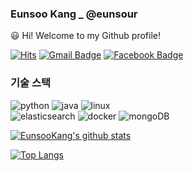 ### Eunsoo Kang _ @eunsour

😃 Hi!  Welcome to my Github profile!


[![Hits](https://hits.seeyoufarm.com/api/count/incr/badge.svg?url=https%3A%2F%2Fgithub.com%2Feunsour)](https://github.com/eunsour)
[![Gmail Badge](https://img.shields.io/badge/-Gmail-d14836?style=flat-square&logo=Gmail&logoColor=white&link=mailto:woo569628@gmail.com)](mailto:woo569628@gmail.com)
[![Facebook Badge](https://img.shields.io/badge/-Facebook-1877f2?style=flat-square&logo=facebook&logoColor=white&link=https://www.facebook.com/95kes/)](https://www.facebook.com/95kes/)

<h3>기술 스택</h3>

<p>
  <img alt="python" src="https://img.shields.io/badge/-Python-5881D8?style=flat-square&logo=python&logoColor=white" />
  <img alt="java" src="https://img.shields.io/badge/-Java-FF7A59?style=flat-square&logo=java&logoColor=white" />
  <img alt="linux" src="https://img.shields.io/badge/linux-FCC624?style=flat-square&logo=linux&logoColor=black"> 
  <br>
  <img alt="elasticsearch" src="https://img.shields.io/badge/-ElasticSearch-005571?style=flat-square&logo=elasticsearch&logoColor=white" />
  <img alt="docker" src="https://img.shields.io/badge/-Docker-2496ED?style=flat-square&logo=docker&logoColor=white" />
  <img alt="mongoDB" src="https://img.shields.io/badge/mongoDB-47A248?stylee=flat-square&logo=MongoDB&logoColor=white">
</p>

[![EunsooKang's github stats](https://github-readme-stats.vercel.app/api?username=eunsour&show_icons=true&hide_border=true)](https://github.com/eunsour)

[![Top Langs](https://github-readme-stats.vercel.app/api/top-langs/?username=eunsour&layout=compact)](https://github.com/eunsour)
